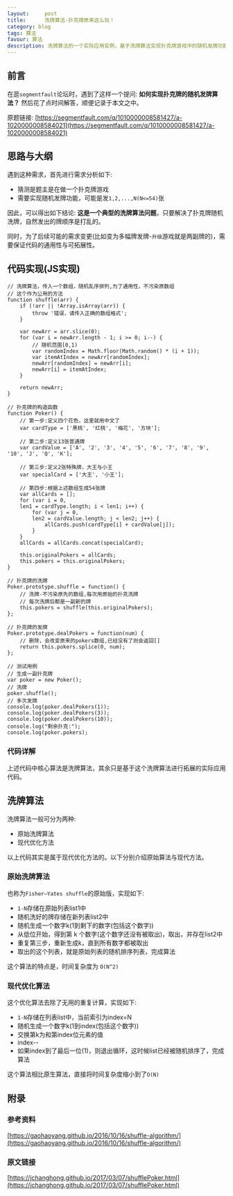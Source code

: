 ```yaml
---
layout:     post
title:      洗牌算法-扑克牌原来这么玩！
category: blog
tags: 算法
favour: 算法
description: 洗牌算法的一个实际应用实例，基于洗牌算法实现扑克牌游戏中的随机发牌功能。
---
```


## 前言
在逛`segmentfault`论坛时，遇到了这样一个提问: **如何实现扑克牌的随机发牌算法？**
然后花了点时间解答，顺便记录于本文之中。

原题链接: [https://segmentfault.com/q/1010000008581427/a-1020000008584021](https://segmentfault.com/q/1010000008581427/a-1020000008584021)

## 思路与大纲
遇到这种需求，首先进行需求分析如下:

* 猜测是题主是在做一个扑克牌游戏
* 需要实现随机发牌功能，可能是发`1,2,...,N(N<=54)`张

因此，可以得出如下结论: **这是一个典型的洗牌算法问题**，只要解决了扑克牌随机洗牌，自然发出的牌顺序是打乱的。

同时，为了后续可能的需求变更(比如变为多幅牌发牌-`升级`游戏就是两副牌的)，需要保证代码的通用性与可拓展性。

## 代码实现(JS实现)

```
// 洗牌算法，传入一个数组，随机乱序排列,为了通用性，不污染原数组
// 这个作为公用的方法
function shuffle(arr) {
    if (!arr || !Array.isArray(arr)) {
        throw '错误，请传入正确的数组格式';
    }

    var newArr = arr.slice(0);
    for (var i = newArr.length - 1; i >= 0; i--) {
        // 随机范围[0,1)
        var randomIndex = Math.floor(Math.random() * (i + 1));
        var itemAtIndex = newArr[randomIndex];
        newArr[randomIndex] = newArr[i];
        newArr[i] = itemAtIndex;
    }

    return newArr;
}

// 扑克牌的构造函数
function Poker() {
    // 第一步:定义四个花色，这里就用中文了
    var cardType = ['黑桃', '红桃', '梅花', '方块'];

    // 第二步:定义13张普通牌
    var cardValue = ['A', '2', '3', '4', '5', '6', '7', '8', '9', '10', 'J', 'Q', 'K'];

    // 第三步:定义2张特殊牌，大王与小王
    var specialCard = ['大王', '小王'];

    // 第四步:根据上述数组生成54张牌
    var allCards = [];
    for (var i = 0,
    len1 = cardType.length; i < len1; i++) {
        for (var j = 0,
        len2 = cardValue.length; j < len2; j++) {
            allCards.push(cardType[i] + cardValue[j]);
        }
    }
    allCards = allCards.concat(specialCard);

    this.originalPokers = allCards;
    this.pokers = this.originalPokers;
}

// 扑克牌的洗牌
Poker.prototype.shuffle = function() {
    // 洗牌-不污染原先的数组,每次用原始的扑克洗牌
    // 每次洗牌后都是一副新的牌
    this.pokers = shuffle(this.originalPokers);
};

// 扑克牌的发牌
Poker.prototype.dealPokers = function(num) {
    // 删除，会改变原来的pokers数组,已经没有了则会返回[]
    return this.pokers.splice(0, num);
};

// 测试用例
// 生成一副扑克牌
var poker = new Poker();
// 洗牌
poker.shuffle();
// 多次发牌
console.log(poker.dealPokers(1));
console.log(poker.dealPokers(3));
console.log(poker.dealPokers(10));
console.log("剩余扑克:");
console.log(poker.pokers);
```

### 代码详解
上述代码中核心算法是洗牌算法，其余只是基于这个洗牌算法进行拓展的实际应用代码。

## 洗牌算法
洗牌算法一般可分为两种:

* 原始洗牌算法
* 现代优化方法

以上代码其实是属于现代优化方法的。以下分别介绍原始算法与现代方法。

### 原始洗牌算法
也称为`Fisher–Yates shuffle`的原始版，实现如下:

* `1-N`存储在原始列表list1中 
* 随机洗好的牌存储在新列表list2中
* 随机生成一个数字k(1到剩下的数字(包括这个数字))
* 从低位开始，得到第 k 个数字(这个数字还没有被取出)，取出，并存在list2中
* 重复第三步，重新生成k，直到所有数字都被取出
* 取出的这个列表，就是原始列表的随机排序列表，完成算法

这个算法的特点是，时间复杂度为 `O(N^2)`

### 现代优化算法
这个优化算法去除了无用的重复计算，实现如下:

* `1-N`存储在列表list中，当前索引为index=N
 * 随机生成一个数字k(1到index(包括这个数字))
* 交换第k为和第index位元素的值
* index--
* 如果index到了最后一位(1)，则退出循环，这时候list已经被随机排序了，完成算法

这个算法相比原生算法，直接将时间复杂度缩小到了`O(N)`

## 附录

### 参考资料
[https://gaohaoyang.github.io/2016/10/16/shuffle-algorithm/](https://gaohaoyang.github.io/2016/10/16/shuffle-algorithm/)

### 原文链接
[https://jchanghong.github.io/2017/03/07/shufflePoker.html](https://jchanghong.github.io/2017/03/07/shufflePoker.html)
